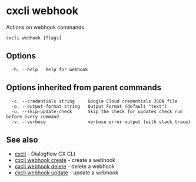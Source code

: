 # cxcli webhook

Actions on webhook commands

```
cxcli webhook [flags]
```

## Options

```
  -h, --help   help for webhook
```

## Options inherited from parent commands

```
  -c, --credentials string     Google Cloud credentials JSON file
  -o, --output-format string   Output Format (default "text")
  -u, --skip-update-check      Skip the check for updates check run before every command
  -v, --verbose                verbose error output (with stack trace)
```

## See also

* [cxcli](/cmd/cxcli/)	 - Dialogflow CX CLI
* [cxcli webhook create](/cmd/cxcli_webhook_create/)	 - create a webhook
* [cxcli webhook delete](/cmd/cxcli_webhook_delete/)	 - delete a webhook
* [cxcli webhook update](/cmd/cxcli_webhook_update/)	 - update a webhook


